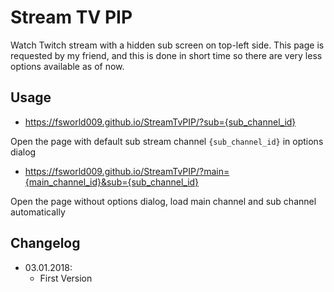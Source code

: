 # Stream TV PIP
Watch Twitch stream with a hidden sub screen on top-left side.
This page is requested by my friend, and this is done in short time so there are very less options available as of now.

## Usage
- https://fsworld009.github.io/StreamTvPIP/?sub={sub_channel_id}

Open the page with default sub stream channel `{sub_channel_id}` in options dialog

- https://fsworld009.github.io/StreamTvPIP/?main={main_channel_id}&sub={sub_channel_id}

Open the page without options dialog, load main channel and sub channel automatically

## Changelog
- 03.01.2018:
  - First Version